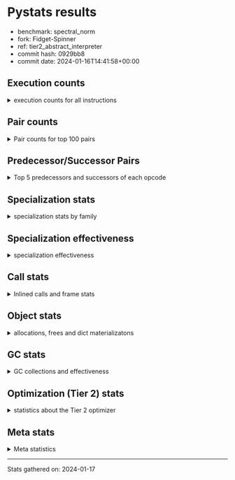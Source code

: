 
# Pystats results

- benchmark: spectral_norm
- fork: Fidget-Spinner
- ref: tier2_abstract_interpreter
- commit hash: 0929bb8
- commit date: 2024-01-16T14:41:58+00:00

## Execution counts

<details>
<summary> execution counts for all instructions </summary>

|Name | Count | Self | Cumulative | Miss ratio | 
|---|---:|---:|---:|---:|
| LOAD_FAST | 1,473,940 | 13.7% | 13.7% |  |
| BINARY_OP_ADD_INT | 1,052,700 | 9.8% | 23.4% |  |
| LOAD_CONST | 1,052,400 | 9.8% | 33.2% |  |
| BINARY_OP | 837,860 | 7.8% | 40.9% |  |
| ENTER_EXECUTOR | 832,240 | 7.7% | 48.6% |  |
| LOAD_FAST_LOAD_FAST | 635,580 | 5.9% | 54.5% |  |
| STORE_FAST | 632,860 | 5.9% | 60.4% |  |
| RETURN_VALUE | 631,520 | 5.9% | 66.2% |  |
| RESUME_CHECK | 424,460 | 3.9% | 70.2% |  |
| CALL_PY_EXACT_ARGS | 424,360 | 3.9% | 74.1% | 0.9% |
| STORE_FAST_STORE_FAST | 420,960 | 3.9% | 78.0% |  |
| UNPACK_SEQUENCE_TWO_TUPLE | 420,780 | 3.9% | 81.9% |  |
| LIST_APPEND | 416,000 | 3.9% | 85.8% |  |
| LOAD_GLOBAL_BUILTIN | 218,340 | 2.0% | 87.8% |  |
| LOAD_GLOBAL_MODULE | 216,540 | 2.0% | 89.8% |  |
| CALL_BUILTIN_CLASS | 215,520 | 2.0% | 91.8% |  |
| GET_ITER | 212,940 | 2.0% | 93.7% |  |
| FOR_ITER | 211,480 | 2.0% | 95.7% |  |
| BINARY_OP_MULTIPLY_INT | 210,540 | 2.0% | 97.7% |  |
| BINARY_OP_MULTIPLY_FLOAT | 210,160 | 1.9% | 99.6% | 0.0% |
| SWAP | 8,760 | 0.1% | 99.7% |  |
| FOR_ITER_RANGE | 6,860 | 0.1% | 99.8% |  |
| BINARY_OP_ADD_FLOAT | 3,520 | 0.0% | 99.8% | 63.6% |
| PUSH_NULL | 3,500 | 0.0% | 99.8% |  |
| BUILD_TUPLE | 3,100 | 0.0% | 99.8% |  |
| STORE_FAST_LOAD_FAST | 3,100 | 0.0% | 99.9% |  |
| BUILD_LIST | 2,940 | 0.0% | 99.9% |  |
| LOAD_FAST_AND_CLEAR | 2,780 | 0.0% | 99.9% |  |
| CALL_LEN | 2,760 | 0.0% | 100.0% |  |
| JUMP_BACKWARD | 1,780 | 0.0% | 100.0% |  |
| CALL | 960 | 0.0% | 100.0% |  |
| LOAD_GLOBAL | 800 | 0.0% | 100.0% |  |
| LOAD_DEREF | 240 | 0.0% | 100.0% |  |
| UNPACK_SEQUENCE | 200 | 0.0% | 100.0% |  |
| LOAD_ATTR_MODULE | 180 | 0.0% | 100.0% |  |
| CALL_FUNCTION_EX | 160 | 0.0% | 100.0% |  |
| RESUME | 140 | 0.0% | 100.0% |  |
| LOAD_ATTR | 120 | 0.0% | 100.0% |  |
| NOP | 80 | 0.0% | 100.0% |  |
| POP_TOP | 80 | 0.0% | 100.0% |  |
| CALL_INTRINSIC_1 | 80 | 0.0% | 100.0% |  |
| COPY | 80 | 0.0% | 100.0% |  |
| COPY_FREE_VARS | 80 | 0.0% | 100.0% |  |
| LIST_EXTEND | 80 | 0.0% | 100.0% |  |
| LOAD_FAST_CHECK | 80 | 0.0% | 100.0% |  |
| BINARY_OP_SUBTRACT_FLOAT | 60 | 0.0% | 100.0% |  |


</details>

## Pair counts

<details>
<summary> Pair counts for top 100 pairs </summary>

|Pair | Count | Self | Cumulative | 
|---|---:|---:|---:|
| CALL_PY_EXACT_ARGS RESUME_CHECK | 424,280 | 3.9% | 3.9% |
| BINARY_OP_ADD_INT LOAD_CONST | 421,080 | 3.9% | 7.8% |
| LOAD_CONST BINARY_OP_ADD_INT | 421,040 | 3.9% | 11.7% |
| LOAD_FAST_LOAD_FAST BINARY_OP_ADD_INT | 421,040 | 3.9% | 15.6% |
| UNPACK_SEQUENCE_TWO_TUPLE STORE_FAST_STORE_FAST | 420,780 | 3.9% | 19.5% |
| STORE_FAST ENTER_EXECUTOR | 416,480 | 3.9% | 23.4% |
| RETURN_VALUE LIST_APPEND | 416,000 | 3.9% | 27.2% |
| ENTER_EXECUTOR LOAD_FAST | 416,000 | 3.9% | 31.1% |
| LOAD_FAST RETURN_VALUE | 416,000 | 3.9% | 35.0% |
| LIST_APPEND ENTER_EXECUTOR | 415,660 | 3.9% | 38.8% |
| BINARY_OP STORE_FAST | 414,040 | 3.8% | 42.6% |
| LOAD_GLOBAL_BUILTIN LOAD_FAST | 212,760 | 2.0% | 44.6% |
| CALL_BUILTIN_CLASS GET_ITER | 212,700 | 2.0% | 46.6% |
| LOAD_FAST CALL_BUILTIN_CLASS | 212,620 | 2.0% | 48.6% |
| FOR_ITER UNPACK_SEQUENCE_TWO_TUPLE | 210,840 | 2.0% | 50.5% |
| LOAD_CONST BINARY_OP | 210,640 | 2.0% | 52.5% |
| BINARY_OP RETURN_VALUE | 210,580 | 2.0% | 54.4% |
| RETURN_VALUE LOAD_FAST | 210,560 | 2.0% | 56.4% |
| BINARY_OP LOAD_FAST | 210,560 | 2.0% | 58.3% |
| LOAD_CONST LOAD_FAST_LOAD_FAST | 210,560 | 2.0% | 60.3% |
| STORE_FAST_STORE_FAST LOAD_FAST | 210,560 | 2.0% | 62.2% |
| BINARY_OP_ADD_INT BINARY_OP | 210,560 | 2.0% | 64.2% |
| BINARY_OP_ADD_INT LOAD_FAST_LOAD_FAST | 210,540 | 2.0% | 66.1% |
| BINARY_OP_MULTIPLY_INT LOAD_CONST | 210,540 | 2.0% | 68.1% |
| RESUME_CHECK LOAD_CONST | 210,540 | 2.0% | 70.0% |
| LOAD_FAST BINARY_OP_ADD_INT | 210,520 | 2.0% | 72.0% |
| BINARY_OP_ADD_INT BINARY_OP_MULTIPLY_INT | 210,520 | 2.0% | 73.9% |
| LOAD_GLOBAL_MODULE LOAD_FAST_LOAD_FAST | 210,520 | 2.0% | 75.9% |
| LOAD_FAST LOAD_GLOBAL_MODULE | 210,480 | 2.0% | 77.8% |
| LOAD_FAST_LOAD_FAST CALL_PY_EXACT_ARGS | 210,480 | 2.0% | 79.8% |
| LOAD_FAST BINARY_OP_MULTIPLY_FLOAT | 210,080 | 1.9% | 81.7% |
| GET_ITER FOR_ITER | 210,040 | 1.9% | 83.7% |
| LOAD_CONST STORE_FAST | 209,920 | 1.9% | 85.6% |
| STORE_FAST_STORE_FAST LOAD_CONST | 209,920 | 1.9% | 87.5% |
| STORE_FAST LOAD_GLOBAL_BUILTIN | 209,880 | 1.9% | 89.5% |
| RESUME_CHECK LOAD_FAST | 209,880 | 1.9% | 91.4% |
| LOAD_FAST UNPACK_SEQUENCE_TWO_TUPLE | 209,840 | 1.9% | 93.4% |
| BINARY_OP_MULTIPLY_FLOAT BINARY_OP | 208,080 | 1.9% | 95.3% |
| ENTER_EXECUTOR CALL_PY_EXACT_ARGS | 206,820 | 1.9% | 97.2% |
| ENTER_EXECUTOR BINARY_OP | 205,340 | 1.9% | 99.1% |
| LOAD_GLOBAL_BUILTIN LOAD_GLOBAL_BUILTIN | 5,480 | 0.1% | 99.2% |
| BINARY_OP_ADD_FLOAT STORE_FAST | 3,480 | 0.0% | 99.2% |
| LOAD_GLOBAL_MODULE LOAD_GLOBAL_MODULE | 3,420 | 0.0% | 99.2% |
| ENTER_EXECUTOR FOR_ITER_RANGE | 3,260 | 0.0% | 99.3% |
| STORE_FAST RETURN_VALUE | 3,200 | 0.0% | 99.3% |
| SWAP STORE_FAST | 3,200 | 0.0% | 99.3% |
| FOR_ITER_RANGE SWAP | 3,200 | 0.0% | 99.4% |
| PUSH_NULL LOAD_FAST_LOAD_FAST | 3,100 | 0.0% | 99.4% |
| LOAD_FAST_LOAD_FAST BUILD_TUPLE | 3,100 | 0.0% | 99.4% |
| STORE_FAST_LOAD_FAST PUSH_NULL | 3,100 | 0.0% | 99.4% |
| FOR_ITER_RANGE STORE_FAST_LOAD_FAST | 3,080 | 0.0% | 99.5% |
| BUILD_TUPLE CALL_PY_EXACT_ARGS | 3,060 | 0.0% | 99.5% |
| GET_ITER LOAD_FAST_AND_CLEAR | 2,780 | 0.0% | 99.5% |
| BUILD_LIST SWAP | 2,780 | 0.0% | 99.6% |
| LOAD_FAST_AND_CLEAR SWAP | 2,780 | 0.0% | 99.6% |
| SWAP BUILD_LIST | 2,780 | 0.0% | 99.6% |
| RESUME_CHECK LOAD_GLOBAL_BUILTIN | 2,780 | 0.0% | 99.6% |
| SWAP FOR_ITER_RANGE | 2,760 | 0.0% | 99.7% |
| CALL_BUILTIN_CLASS CALL_LEN | 2,740 | 0.0% | 99.7% |
| CALL_LEN CALL_BUILTIN_CLASS | 2,740 | 0.0% | 99.7% |
| LOAD_GLOBAL_MODULE LOAD_FAST | 2,300 | 0.0% | 99.7% |
| LOAD_FAST CALL_PY_EXACT_ARGS | 2,240 | 0.0% | 99.7% |
| BINARY_OP_MULTIPLY_FLOAT BINARY_OP_ADD_FLOAT | 2,080 | 0.0% | 99.8% |
| RETURN_VALUE RETURN_VALUE | 1,680 | 0.0% | 99.8% |
| BINARY_OP BINARY_OP | 1,680 | 0.0% | 99.8% |
| RETURN_VALUE STORE_FAST | 1,600 | 0.0% | 99.8% |
| RETURN_VALUE CALL_PY_EXACT_ARGS | 1,560 | 0.0% | 99.8% |
| LOAD_FAST BINARY_OP | 1,360 | 0.0% | 99.8% |
| STORE_FAST JUMP_BACKWARD | 1,360 | 0.0% | 99.9% |
| STORE_FAST LOAD_GLOBAL_MODULE | 1,140 | 0.0% | 99.9% |
| RESUME_CHECK LOAD_GLOBAL_MODULE | 1,140 | 0.0% | 99.9% |
| JUMP_BACKWARD FOR_ITER | 1,020 | 0.0% | 99.9% |
| LOAD_FAST_LOAD_FAST LOAD_FAST | 800 | 0.0% | 99.9% |
| ENTER_EXECUTOR BINARY_OP_ADD_FLOAT | 740 | 0.0% | 99.9% |
| BINARY_OP BINARY_OP_ADD_FLOAT | 700 | 0.0% | 99.9% |
| JUMP_BACKWARD FOR_ITER_RANGE | 660 | 0.0% | 99.9% |
| FOR_ITER_RANGE STORE_FAST | 420 | 0.0% | 99.9% |
| FOR_ITER FOR_ITER | 400 | 0.0% | 99.9% |
| STORE_FAST LOAD_FAST_LOAD_FAST | 400 | 0.0% | 99.9% |
| STORE_FAST_STORE_FAST LOAD_FAST_LOAD_FAST | 400 | 0.0% | 99.9% |
| LIST_APPEND JUMP_BACKWARD | 340 | 0.0% | 99.9% |
| LOAD_FAST CALL | 280 | 0.0% | 99.9% |
| PUSH_NULL CALL | 240 | 0.0% | 99.9% |
| LOAD_GLOBAL LOAD_GLOBAL_MODULE | 240 | 0.0% | 99.9% |
| STORE_FAST LOAD_GLOBAL | 240 | 0.0% | 99.9% |
| LOAD_ATTR_MODULE PUSH_NULL | 180 | 0.0% | 99.9% |
| PUSH_NULL LOAD_FAST | 160 | 0.0% | 99.9% |
| CALL GET_ITER | 160 | 0.0% | 99.9% |
| LOAD_DEREF PUSH_NULL | 160 | 0.0% | 99.9% |
| LOAD_GLOBAL LOAD_FAST | 160 | 0.0% | 99.9% |
| LOAD_GLOBAL LOAD_GLOBAL_BUILTIN | 160 | 0.0% | 99.9% |
| CALL CALL_PY_EXACT_ARGS | 140 | 0.0% | 99.9% |
| GET_ITER FOR_ITER_RANGE | 120 | 0.0% | 100.0% |
| CALL CALL | 120 | 0.0% | 100.0% |
| CALL CALL_BUILTIN_CLASS | 120 | 0.0% | 100.0% |
| FOR_ITER UNPACK_SEQUENCE | 120 | 0.0% | 100.0% |
| LOAD_GLOBAL_MODULE LOAD_ATTR_MODULE | 120 | 0.0% | 100.0% |
| BINARY_OP BINARY_OP_ADD_INT | 100 | 0.0% | 100.0% |
| CALL STORE_FAST | 100 | 0.0% | 100.0% |
| JUMP_BACKWARD ENTER_EXECUTOR | 100 | 0.0% | 100.0% |


</details>

## Predecessor/Successor Pairs

<details>
<summary> Top 5 predecessors and successors of each opcode </summary>

### GET_ITER

<details>
<summary> Successors and predecessors for GET_ITER </summary>

|Predecessors | Count | Percentage | 
|---|---:|---:|
| CALL_BUILTIN_CLASS | 212,700 | 99.9% |
| CALL | 160 | 0.1% |
| LOAD_FAST | 80 | 0.0% |

|Successors | Count | Percentage | 
|---|---:|---:|
| FOR_ITER | 210,040 | 98.6% |
| LOAD_FAST_AND_CLEAR | 2,780 | 1.3% |
| FOR_ITER_RANGE | 120 | 0.1% |


</details>

### NOP

<details>
<summary> Successors and predecessors for NOP </summary>

|Predecessors | Count | Percentage | 
|---|---:|---:|
| POP_TOP | 80 | 100.0% |

|Successors | Count | Percentage | 
|---|---:|---:|
| LOAD_DEREF | 80 | 100.0% |


</details>

### POP_TOP

<details>
<summary> Successors and predecessors for POP_TOP </summary>

|Predecessors | Count | Percentage | 
|---|---:|---:|
| CALL | 80 | 100.0% |

|Successors | Count | Percentage | 
|---|---:|---:|
| NOP | 80 | 100.0% |


</details>

### PUSH_NULL

<details>
<summary> Successors and predecessors for PUSH_NULL </summary>

|Predecessors | Count | Percentage | 
|---|---:|---:|
| STORE_FAST_LOAD_FAST | 3,100 | 88.6% |
| LOAD_ATTR_MODULE | 180 | 5.1% |
| LOAD_DEREF | 160 | 4.6% |
| LOAD_ATTR | 60 | 1.7% |

|Successors | Count | Percentage | 
|---|---:|---:|
| LOAD_FAST_LOAD_FAST | 3,100 | 88.6% |
| CALL | 240 | 6.9% |
| LOAD_FAST | 160 | 4.6% |


</details>

### RETURN_VALUE

<details>
<summary> Successors and predecessors for RETURN_VALUE </summary>

|Predecessors | Count | Percentage | 
|---|---:|---:|
| LOAD_FAST | 416,000 | 65.9% |
| BINARY_OP | 210,580 | 33.3% |
| STORE_FAST | 3,200 | 0.5% |
| RETURN_VALUE | 1,680 | 0.3% |
| BINARY_OP_SUBTRACT_FLOAT | 60 | 0.0% |

|Successors | Count | Percentage | 
|---|---:|---:|
| LIST_APPEND | 416,000 | 65.9% |
| LOAD_FAST | 210,560 | 33.3% |
| RETURN_VALUE | 1,680 | 0.3% |
| STORE_FAST | 1,600 | 0.3% |
| CALL_PY_EXACT_ARGS | 1,560 | 0.2% |


</details>

### BINARY_OP

<details>
<summary> Successors and predecessors for BINARY_OP </summary>

|Predecessors | Count | Percentage | 
|---|---:|---:|
| LOAD_CONST | 210,640 | 25.1% |
| BINARY_OP_ADD_INT | 210,560 | 25.1% |
| BINARY_OP_MULTIPLY_FLOAT | 208,080 | 24.8% |
| ENTER_EXECUTOR | 205,340 | 24.5% |
| BINARY_OP | 1,680 | 0.2% |

|Successors | Count | Percentage | 
|---|---:|---:|
| STORE_FAST | 414,040 | 49.4% |
| RETURN_VALUE | 210,580 | 25.1% |
| LOAD_FAST | 210,560 | 25.1% |
| BINARY_OP | 1,680 | 0.2% |
| BINARY_OP_ADD_FLOAT | 700 | 0.1% |


</details>

### BUILD_LIST

<details>
<summary> Successors and predecessors for BUILD_LIST </summary>

|Predecessors | Count | Percentage | 
|---|---:|---:|
| SWAP | 2,780 | 94.6% |
| LOAD_CONST | 80 | 2.7% |
| LOAD_FAST | 80 | 2.7% |

|Successors | Count | Percentage | 
|---|---:|---:|
| SWAP | 2,780 | 94.6% |
| LOAD_DEREF | 80 | 2.7% |
| LOAD_GLOBAL | 40 | 1.4% |
| LOAD_GLOBAL_MODULE | 40 | 1.4% |


</details>

### BUILD_TUPLE

<details>
<summary> Successors and predecessors for BUILD_TUPLE </summary>

|Predecessors | Count | Percentage | 
|---|---:|---:|
| LOAD_FAST_LOAD_FAST | 3,100 | 100.0% |

|Successors | Count | Percentage | 
|---|---:|---:|
| CALL_PY_EXACT_ARGS | 3,060 | 98.7% |
| CALL | 40 | 1.3% |


</details>

### CALL

<details>
<summary> Successors and predecessors for CALL </summary>

|Predecessors | Count | Percentage | 
|---|---:|---:|
| LOAD_FAST | 280 | 29.2% |
| PUSH_NULL | 240 | 25.0% |
| CALL | 120 | 12.5% |
| LOAD_FAST_CHECK | 80 | 8.3% |
| LOAD_FAST_LOAD_FAST | 80 | 8.3% |

|Successors | Count | Percentage | 
|---|---:|---:|
| GET_ITER | 160 | 16.7% |
| CALL_PY_EXACT_ARGS | 140 | 14.6% |
| CALL | 120 | 12.5% |
| CALL_BUILTIN_CLASS | 120 | 12.5% |
| STORE_FAST | 100 | 10.4% |


</details>

### CALL_FUNCTION_EX

<details>
<summary> Successors and predecessors for CALL_FUNCTION_EX </summary>

|Predecessors | Count | Percentage | 
|---|---:|---:|
| CALL_INTRINSIC_1 | 80 | 50.0% |
| LOAD_FAST | 80 | 50.0% |

|Successors | Count | Percentage | 
|---|---:|---:|
| COPY_FREE_VARS | 80 | 50.0% |
| RESUME_CHECK | 60 | 37.5% |
| RESUME | 20 | 12.5% |


</details>

### CALL_INTRINSIC_1

<details>
<summary> Successors and predecessors for CALL_INTRINSIC_1 </summary>

|Predecessors | Count | Percentage | 
|---|---:|---:|
| LIST_EXTEND | 80 | 100.0% |

|Successors | Count | Percentage | 
|---|---:|---:|
| CALL_FUNCTION_EX | 80 | 100.0% |


</details>

### COPY

<details>
<summary> Successors and predecessors for COPY </summary>

|Predecessors | Count | Percentage | 
|---|---:|---:|
| LOAD_CONST | 80 | 100.0% |

|Successors | Count | Percentage | 
|---|---:|---:|
| STORE_FAST_STORE_FAST | 80 | 100.0% |


</details>

### COPY_FREE_VARS

<details>
<summary> Successors and predecessors for COPY_FREE_VARS </summary>

|Predecessors | Count | Percentage | 
|---|---:|---:|
| CALL_FUNCTION_EX | 80 | 100.0% |

|Successors | Count | Percentage | 
|---|---:|---:|
| RESUME_CHECK | 60 | 75.0% |
| RESUME | 20 | 25.0% |


</details>

### ENTER_EXECUTOR

<details>
<summary> Successors and predecessors for ENTER_EXECUTOR </summary>

|Predecessors | Count | Percentage | 
|---|---:|---:|
| STORE_FAST | 416,480 | 50.0% |
| LIST_APPEND | 415,660 | 49.9% |
| JUMP_BACKWARD | 100 | 0.0% |

|Successors | Count | Percentage | 
|---|---:|---:|
| LOAD_FAST | 416,000 | 50.0% |
| CALL_PY_EXACT_ARGS | 206,820 | 24.9% |
| BINARY_OP | 205,340 | 24.7% |
| FOR_ITER_RANGE | 3,260 | 0.4% |
| BINARY_OP_ADD_FLOAT | 740 | 0.1% |


</details>

### FOR_ITER

<details>
<summary> Successors and predecessors for FOR_ITER </summary>

|Predecessors | Count | Percentage | 
|---|---:|---:|
| GET_ITER | 210,040 | 99.3% |
| JUMP_BACKWARD | 1,020 | 0.5% |
| FOR_ITER | 400 | 0.2% |
| SWAP | 20 | 0.0% |

|Successors | Count | Percentage | 
|---|---:|---:|
| UNPACK_SEQUENCE_TWO_TUPLE | 210,840 | 99.7% |
| FOR_ITER | 400 | 0.2% |
| UNPACK_SEQUENCE | 120 | 0.1% |
| FOR_ITER_RANGE | 60 | 0.0% |
| STORE_FAST | 40 | 0.0% |


</details>

### JUMP_BACKWARD

<details>
<summary> Successors and predecessors for JUMP_BACKWARD </summary>

|Predecessors | Count | Percentage | 
|---|---:|---:|
| STORE_FAST | 1,360 | 76.4% |
| LIST_APPEND | 340 | 19.1% |
| ENTER_EXECUTOR | 80 | 4.5% |

|Successors | Count | Percentage | 
|---|---:|---:|
| FOR_ITER | 1,020 | 57.3% |
| FOR_ITER_RANGE | 660 | 37.1% |
| ENTER_EXECUTOR | 100 | 5.6% |


</details>

### LIST_APPEND

<details>
<summary> Successors and predecessors for LIST_APPEND </summary>

|Predecessors | Count | Percentage | 
|---|---:|---:|
| RETURN_VALUE | 416,000 | 100.0% |

|Successors | Count | Percentage | 
|---|---:|---:|
| ENTER_EXECUTOR | 415,660 | 99.9% |
| JUMP_BACKWARD | 340 | 0.1% |


</details>

### LIST_EXTEND

<details>
<summary> Successors and predecessors for LIST_EXTEND </summary>

|Predecessors | Count | Percentage | 
|---|---:|---:|
| LOAD_DEREF | 80 | 100.0% |

|Successors | Count | Percentage | 
|---|---:|---:|
| CALL_INTRINSIC_1 | 80 | 100.0% |


</details>

### LOAD_ATTR

<details>
<summary> Successors and predecessors for LOAD_ATTR </summary>

|Predecessors | Count | Percentage | 
|---|---:|---:|
| LOAD_GLOBAL | 60 | 50.0% |
| LOAD_GLOBAL_MODULE | 60 | 50.0% |

|Successors | Count | Percentage | 
|---|---:|---:|
| PUSH_NULL | 60 | 50.0% |
| LOAD_ATTR_MODULE | 60 | 50.0% |


</details>

### LOAD_CONST

<details>
<summary> Successors and predecessors for LOAD_CONST </summary>

|Predecessors | Count | Percentage | 
|---|---:|---:|
| BINARY_OP_ADD_INT | 421,080 | 40.0% |
| BINARY_OP_MULTIPLY_INT | 210,540 | 20.0% |
| RESUME_CHECK | 210,540 | 20.0% |
| STORE_FAST_STORE_FAST | 209,920 | 19.9% |
| STORE_FAST | 80 | 0.0% |

|Successors | Count | Percentage | 
|---|---:|---:|
| BINARY_OP_ADD_INT | 421,040 | 40.0% |
| BINARY_OP | 210,640 | 20.0% |
| LOAD_FAST_LOAD_FAST | 210,560 | 20.0% |
| STORE_FAST | 209,920 | 19.9% |
| BUILD_LIST | 80 | 0.0% |


</details>

### LOAD_DEREF

<details>
<summary> Successors and predecessors for LOAD_DEREF </summary>

|Predecessors | Count | Percentage | 
|---|---:|---:|
| NOP | 80 | 33.3% |
| BUILD_LIST | 80 | 33.3% |
| RESUME_CHECK | 60 | 25.0% |
| RESUME | 20 | 8.3% |

|Successors | Count | Percentage | 
|---|---:|---:|
| PUSH_NULL | 160 | 66.7% |
| LIST_EXTEND | 80 | 33.3% |


</details>

### LOAD_FAST

<details>
<summary> Successors and predecessors for LOAD_FAST </summary>

|Predecessors | Count | Percentage | 
|---|---:|---:|
| ENTER_EXECUTOR | 416,000 | 28.2% |
| LOAD_GLOBAL_BUILTIN | 212,760 | 14.4% |
| RETURN_VALUE | 210,560 | 14.3% |
| BINARY_OP | 210,560 | 14.3% |
| STORE_FAST_STORE_FAST | 210,560 | 14.3% |

|Successors | Count | Percentage | 
|---|---:|---:|
| RETURN_VALUE | 416,000 | 28.2% |
| CALL_BUILTIN_CLASS | 212,620 | 14.4% |
| BINARY_OP_ADD_INT | 210,520 | 14.3% |
| LOAD_GLOBAL_MODULE | 210,480 | 14.3% |
| BINARY_OP_MULTIPLY_FLOAT | 210,080 | 14.3% |


</details>

### LOAD_FAST_AND_CLEAR

<details>
<summary> Successors and predecessors for LOAD_FAST_AND_CLEAR </summary>

|Predecessors | Count | Percentage | 
|---|---:|---:|
| GET_ITER | 2,780 | 100.0% |

|Successors | Count | Percentage | 
|---|---:|---:|
| SWAP | 2,780 | 100.0% |


</details>

### LOAD_FAST_CHECK

<details>
<summary> Successors and predecessors for LOAD_FAST_CHECK </summary>

|Predecessors | Count | Percentage | 
|---|---:|---:|
| LOAD_FAST | 80 | 100.0% |

|Successors | Count | Percentage | 
|---|---:|---:|
| CALL | 80 | 100.0% |


</details>

### LOAD_FAST_LOAD_FAST

<details>
<summary> Successors and predecessors for LOAD_FAST_LOAD_FAST </summary>

|Predecessors | Count | Percentage | 
|---|---:|---:|
| LOAD_CONST | 210,560 | 33.1% |
| BINARY_OP_ADD_INT | 210,540 | 33.1% |
| LOAD_GLOBAL_MODULE | 210,520 | 33.1% |
| PUSH_NULL | 3,100 | 0.5% |
| STORE_FAST | 400 | 0.1% |

|Successors | Count | Percentage | 
|---|---:|---:|
| BINARY_OP_ADD_INT | 421,040 | 66.2% |
| CALL_PY_EXACT_ARGS | 210,480 | 33.1% |
| BUILD_TUPLE | 3,100 | 0.5% |
| LOAD_FAST | 800 | 0.1% |
| BINARY_OP | 80 | 0.0% |


</details>

### LOAD_GLOBAL

<details>
<summary> Successors and predecessors for LOAD_GLOBAL </summary>

|Predecessors | Count | Percentage | 
|---|---:|---:|
| STORE_FAST | 240 | 30.0% |
| LOAD_GLOBAL | 100 | 12.5% |
| LOAD_FAST | 80 | 10.0% |
| RESUME | 60 | 7.5% |
| LOAD_GLOBAL_MODULE | 60 | 7.5% |

|Successors | Count | Percentage | 
|---|---:|---:|
| LOAD_GLOBAL_MODULE | 240 | 30.0% |
| LOAD_FAST | 160 | 20.0% |
| LOAD_GLOBAL_BUILTIN | 160 | 20.0% |
| LOAD_GLOBAL | 100 | 12.5% |
| LOAD_ATTR | 60 | 7.5% |


</details>

### STORE_FAST

<details>
<summary> Successors and predecessors for STORE_FAST </summary>

|Predecessors | Count | Percentage | 
|---|---:|---:|
| BINARY_OP | 414,040 | 65.4% |
| LOAD_CONST | 209,920 | 33.2% |
| BINARY_OP_ADD_FLOAT | 3,480 | 0.5% |
| SWAP | 3,200 | 0.5% |
| RETURN_VALUE | 1,600 | 0.3% |

|Successors | Count | Percentage | 
|---|---:|---:|
| ENTER_EXECUTOR | 416,480 | 65.8% |
| LOAD_GLOBAL_BUILTIN | 209,880 | 33.2% |
| RETURN_VALUE | 3,200 | 0.5% |
| JUMP_BACKWARD | 1,360 | 0.2% |
| LOAD_GLOBAL_MODULE | 1,140 | 0.2% |


</details>

### STORE_FAST_LOAD_FAST

<details>
<summary> Successors and predecessors for STORE_FAST_LOAD_FAST </summary>

|Predecessors | Count | Percentage | 
|---|---:|---:|
| FOR_ITER_RANGE | 3,080 | 99.4% |
| FOR_ITER | 20 | 0.6% |

|Successors | Count | Percentage | 
|---|---:|---:|
| PUSH_NULL | 3,100 | 100.0% |


</details>

### STORE_FAST_STORE_FAST

<details>
<summary> Successors and predecessors for STORE_FAST_STORE_FAST </summary>

|Predecessors | Count | Percentage | 
|---|---:|---:|
| UNPACK_SEQUENCE_TWO_TUPLE | 420,780 | 100.0% |
| UNPACK_SEQUENCE | 100 | 0.0% |
| COPY | 80 | 0.0% |

|Successors | Count | Percentage | 
|---|---:|---:|
| LOAD_FAST | 210,560 | 50.0% |
| LOAD_CONST | 209,920 | 49.9% |
| LOAD_FAST_LOAD_FAST | 400 | 0.1% |
| LOAD_GLOBAL | 40 | 0.0% |
| LOAD_GLOBAL_BUILTIN | 40 | 0.0% |


</details>

### SWAP

<details>
<summary> Successors and predecessors for SWAP </summary>

|Predecessors | Count | Percentage | 
|---|---:|---:|
| FOR_ITER_RANGE | 3,200 | 36.5% |
| BUILD_LIST | 2,780 | 31.7% |
| LOAD_FAST_AND_CLEAR | 2,780 | 31.7% |

|Successors | Count | Percentage | 
|---|---:|---:|
| STORE_FAST | 3,200 | 36.5% |
| BUILD_LIST | 2,780 | 31.7% |
| FOR_ITER_RANGE | 2,760 | 31.5% |
| FOR_ITER | 20 | 0.2% |


</details>

### UNPACK_SEQUENCE

<details>
<summary> Successors and predecessors for UNPACK_SEQUENCE </summary>

|Predecessors | Count | Percentage | 
|---|---:|---:|
| FOR_ITER | 120 | 60.0% |
| LOAD_FAST | 80 | 40.0% |

|Successors | Count | Percentage | 
|---|---:|---:|
| STORE_FAST_STORE_FAST | 100 | 50.0% |
| UNPACK_SEQUENCE_TWO_TUPLE | 100 | 50.0% |


</details>

### RESUME

<details>
<summary> Successors and predecessors for RESUME </summary>

|Predecessors | Count | Percentage | 
|---|---:|---:|
| CALL | 80 | 57.1% |
| CALL_FUNCTION_EX | 20 | 14.3% |
| COPY_FREE_VARS | 20 | 14.3% |
| CALL_PY_EXACT_ARGS | 20 | 14.3% |

|Successors | Count | Percentage | 
|---|---:|---:|
| LOAD_GLOBAL | 60 | 42.9% |
| LOAD_FAST | 40 | 28.6% |
| LOAD_CONST | 20 | 14.3% |
| LOAD_DEREF | 20 | 14.3% |


</details>

### BINARY_OP_ADD_FLOAT

<details>
<summary> Successors and predecessors for BINARY_OP_ADD_FLOAT </summary>

|Predecessors | Count | Percentage | 
|---|---:|---:|
| BINARY_OP_MULTIPLY_FLOAT | 2,080 | 59.1% |
| ENTER_EXECUTOR | 740 | 21.0% |
| BINARY_OP | 700 | 19.9% |

|Successors | Count | Percentage | 
|---|---:|---:|
| STORE_FAST | 3,480 | 98.9% |
| BINARY_OP | 40 | 1.1% |


</details>

### BINARY_OP_ADD_INT

<details>
<summary> Successors and predecessors for BINARY_OP_ADD_INT </summary>

|Predecessors | Count | Percentage | 
|---|---:|---:|
| LOAD_CONST | 421,040 | 40.0% |
| LOAD_FAST_LOAD_FAST | 421,040 | 40.0% |
| LOAD_FAST | 210,520 | 20.0% |
| BINARY_OP | 100 | 0.0% |

|Successors | Count | Percentage | 
|---|---:|---:|
| LOAD_CONST | 421,080 | 40.0% |
| BINARY_OP | 210,560 | 20.0% |
| LOAD_FAST_LOAD_FAST | 210,540 | 20.0% |
| BINARY_OP_MULTIPLY_INT | 210,520 | 20.0% |


</details>

### BINARY_OP_MULTIPLY_FLOAT

<details>
<summary> Successors and predecessors for BINARY_OP_MULTIPLY_FLOAT </summary>

|Predecessors | Count | Percentage | 
|---|---:|---:|
| LOAD_FAST | 210,080 | 100.0% |
| BINARY_OP | 80 | 0.0% |

|Successors | Count | Percentage | 
|---|---:|---:|
| BINARY_OP | 208,080 | 99.0% |
| BINARY_OP_ADD_FLOAT | 2,080 | 1.0% |


</details>

### BINARY_OP_MULTIPLY_INT

<details>
<summary> Successors and predecessors for BINARY_OP_MULTIPLY_INT </summary>

|Predecessors | Count | Percentage | 
|---|---:|---:|
| BINARY_OP_ADD_INT | 210,520 | 100.0% |
| BINARY_OP | 20 | 0.0% |

|Successors | Count | Percentage | 
|---|---:|---:|
| LOAD_CONST | 210,540 | 100.0% |


</details>

### BINARY_OP_SUBTRACT_FLOAT

<details>
<summary> Successors and predecessors for BINARY_OP_SUBTRACT_FLOAT </summary>

|Predecessors | Count | Percentage | 
|---|---:|---:|
| LOAD_FAST | 40 | 66.7% |
| BINARY_OP | 20 | 33.3% |

|Successors | Count | Percentage | 
|---|---:|---:|
| RETURN_VALUE | 60 | 100.0% |


</details>

### CALL_BUILTIN_CLASS

<details>
<summary> Successors and predecessors for CALL_BUILTIN_CLASS </summary>

|Predecessors | Count | Percentage | 
|---|---:|---:|
| LOAD_FAST | 212,620 | 98.7% |
| CALL_LEN | 2,740 | 1.3% |
| CALL | 120 | 0.1% |
| LOAD_CONST | 40 | 0.0% |

|Successors | Count | Percentage | 
|---|---:|---:|
| GET_ITER | 212,700 | 98.7% |
| CALL_LEN | 2,740 | 1.3% |
| STORE_FAST | 60 | 0.0% |
| CALL | 20 | 0.0% |


</details>

### CALL_LEN

<details>
<summary> Successors and predecessors for CALL_LEN </summary>

|Predecessors | Count | Percentage | 
|---|---:|---:|
| CALL_BUILTIN_CLASS | 2,740 | 99.3% |
| CALL | 20 | 0.7% |

|Successors | Count | Percentage | 
|---|---:|---:|
| CALL_BUILTIN_CLASS | 2,740 | 99.3% |
| CALL | 20 | 0.7% |


</details>

### CALL_PY_EXACT_ARGS

<details>
<summary> Successors and predecessors for CALL_PY_EXACT_ARGS </summary>

|Predecessors | Count | Percentage | 
|---|---:|---:|
| LOAD_FAST_LOAD_FAST | 210,480 | 49.6% |
| ENTER_EXECUTOR | 206,820 | 48.7% |
| BUILD_TUPLE | 3,060 | 0.7% |
| LOAD_FAST | 2,240 | 0.5% |
| RETURN_VALUE | 1,560 | 0.4% |

|Successors | Count | Percentage | 
|---|---:|---:|
| RESUME_CHECK | 424,280 | 100.0% |
| CALL_PY_EXACT_ARGS | 60 | 0.0% |
| RESUME | 20 | 0.0% |


</details>

### FOR_ITER_RANGE

<details>
<summary> Successors and predecessors for FOR_ITER_RANGE </summary>

|Predecessors | Count | Percentage | 
|---|---:|---:|
| ENTER_EXECUTOR | 3,260 | 47.5% |
| SWAP | 2,760 | 40.2% |
| JUMP_BACKWARD | 660 | 9.6% |
| GET_ITER | 120 | 1.7% |
| FOR_ITER | 60 | 0.9% |

|Successors | Count | Percentage | 
|---|---:|---:|
| SWAP | 3,200 | 46.6% |
| STORE_FAST_LOAD_FAST | 3,080 | 44.9% |
| STORE_FAST | 420 | 6.1% |
| LOAD_CONST | 80 | 1.2% |
| LOAD_GLOBAL | 40 | 0.6% |


</details>

### LOAD_ATTR_MODULE

<details>
<summary> Successors and predecessors for LOAD_ATTR_MODULE </summary>

|Predecessors | Count | Percentage | 
|---|---:|---:|
| LOAD_GLOBAL_MODULE | 120 | 66.7% |
| LOAD_ATTR | 60 | 33.3% |

|Successors | Count | Percentage | 
|---|---:|---:|
| PUSH_NULL | 180 | 100.0% |


</details>

### LOAD_GLOBAL_BUILTIN

<details>
<summary> Successors and predecessors for LOAD_GLOBAL_BUILTIN </summary>

|Predecessors | Count | Percentage | 
|---|---:|---:|
| STORE_FAST | 209,880 | 96.1% |
| LOAD_GLOBAL_BUILTIN | 5,480 | 2.5% |
| RESUME_CHECK | 2,780 | 1.3% |
| LOAD_GLOBAL | 160 | 0.1% |
| STORE_FAST_STORE_FAST | 40 | 0.0% |

|Successors | Count | Percentage | 
|---|---:|---:|
| LOAD_FAST | 212,760 | 97.4% |
| LOAD_GLOBAL_BUILTIN | 5,480 | 2.5% |
| LOAD_CONST | 60 | 0.0% |
| LOAD_GLOBAL | 40 | 0.0% |


</details>

### LOAD_GLOBAL_MODULE

<details>
<summary> Successors and predecessors for LOAD_GLOBAL_MODULE </summary>

|Predecessors | Count | Percentage | 
|---|---:|---:|
| LOAD_FAST | 210,480 | 97.2% |
| LOAD_GLOBAL_MODULE | 3,420 | 1.6% |
| STORE_FAST | 1,140 | 0.5% |
| RESUME_CHECK | 1,140 | 0.5% |
| LOAD_GLOBAL | 240 | 0.1% |

|Successors | Count | Percentage | 
|---|---:|---:|
| LOAD_FAST_LOAD_FAST | 210,520 | 97.2% |
| LOAD_GLOBAL_MODULE | 3,420 | 1.6% |
| LOAD_FAST | 2,300 | 1.1% |
| LOAD_ATTR_MODULE | 120 | 0.1% |
| BINARY_OP | 60 | 0.0% |


</details>

### RESUME_CHECK

<details>
<summary> Successors and predecessors for RESUME_CHECK </summary>

|Predecessors | Count | Percentage | 
|---|---:|---:|
| CALL_PY_EXACT_ARGS | 424,280 | 100.0% |
| CALL | 60 | 0.0% |
| CALL_FUNCTION_EX | 60 | 0.0% |
| COPY_FREE_VARS | 60 | 0.0% |

|Successors | Count | Percentage | 
|---|---:|---:|
| LOAD_CONST | 210,540 | 49.6% |
| LOAD_FAST | 209,880 | 49.4% |
| LOAD_GLOBAL_BUILTIN | 2,780 | 0.7% |
| LOAD_GLOBAL_MODULE | 1,140 | 0.3% |
| LOAD_DEREF | 60 | 0.0% |


</details>

### UNPACK_SEQUENCE_TWO_TUPLE

<details>
<summary> Successors and predecessors for UNPACK_SEQUENCE_TWO_TUPLE </summary>

|Predecessors | Count | Percentage | 
|---|---:|---:|
| FOR_ITER | 210,840 | 50.1% |
| LOAD_FAST | 209,840 | 49.9% |
| UNPACK_SEQUENCE | 100 | 0.0% |

|Successors | Count | Percentage | 
|---|---:|---:|
| STORE_FAST_STORE_FAST | 420,780 | 100.0% |


</details>


</details>

## Specialization stats

<details>
<summary> specialization stats by family </summary>

### BINARY_OP

<details>
<summary> specialization stats for BINARY_OP family </summary>

|Kind | Count | Ratio | 
|---|---:|---:|
|     deferred | 838,740 | 36.2% |
|          hit | 1,474,700 | 63.7% |
|         miss | 2,280 | 0.1% |

| | Count | Ratio | 
|---|---:|---:|
| Success | 300 | 21.4% |
| Failure | 1,100 | 78.6% |

|Failure kind | Count | Ratio | 
|---|---:|---:|
| add different types | 520 | 47.3% |
| floor divide | 240 | 21.8% |
| true divide different types | 240 | 21.8% |
| multiply different types | 100 | 9.1% |


</details>

### CALL

<details>
<summary> specialization stats for CALL family </summary>

|Kind | Count | Ratio | 
|---|---:|---:|
|     deferred | 4,240 | 0.7% |
|          hit | 638,940 | 99.3% |
|         miss | 3,700 | 0.6% |

| | Count | Ratio | 
|---|---:|---:|
| Success | 340 | 81.0% |
| Failure | 80 | 19.0% |

|Failure kind | Count | Ratio | 
|---|---:|---:|
| cfunc noargs | 60 | 75.0% |
| class no vectorcall | 20 | 25.0% |


</details>

### FOR_ITER

<details>
<summary> specialization stats for FOR_ITER family </summary>

|Kind | Count | Ratio | 
|---|---:|---:|
|     deferred | 211,020 | 96.6% |
|          hit | 6,860 | 3.1% |

| | Count | Ratio | 
|---|---:|---:|
| Success | 60 | 13.0% |
| Failure | 400 | 87.0% |

|Failure kind | Count | Ratio | 
|---|---:|---:|
| enumerate | 340 | 85.0% |
| zip | 60 | 15.0% |


</details>

### LOAD_ATTR

<details>
<summary> specialization stats for LOAD_ATTR family </summary>

|Kind | Count | Ratio | 
|---|---:|---:|
|     deferred | 60 | 20.0% |
|          hit | 180 | 60.0% |

| | Count | Ratio | 
|---|---:|---:|
| Success | 60 | 100.0% |
| Failure | 0 | 0.0% |


</details>

### LOAD_GLOBAL

<details>
<summary> specialization stats for LOAD_GLOBAL family </summary>

|Kind | Count | Ratio | 
|---|---:|---:|
|     deferred | 400 | 0.1% |
|          hit | 434,880 | 99.8% |

| | Count | Ratio | 
|---|---:|---:|
| Success | 400 | 100.0% |
| Failure | 0 | 0.0% |


</details>

### UNPACK_SEQUENCE

<details>
<summary> specialization stats for UNPACK_SEQUENCE family </summary>

|Kind | Count | Ratio | 
|---|---:|---:|
|     deferred | 100 | 0.0% |
|          hit | 420,780 | 100.0% |

| | Count | Ratio | 
|---|---:|---:|
| Success | 100 | 100.0% |
| Failure | 0 | 0.0% |


</details>


</details>

## Specialization effectiveness

<details>
<summary> specialization effectiveness </summary>

|Instructions | Count | Ratio | 
|---|---:|---:|
| Basic | 6,335,500 | 58.7% |
| Not specialized | 1,051,420 | 9.7% |
| Specialized hits | 3,400,800 | 31.5% |
| Specialized misses | 5,980 | 0.1% |

### Deferred by instruction

<details>
<summary> deferred by instruction </summary>

|Name | Count | Ratio | 
|---|---:|---:|
| BINARY_OP | 838,740 | 79.5% |
| FOR_ITER | 211,020 | 20.0% |
| CALL | 4,240 | 0.4% |
| LOAD_GLOBAL | 400 | 0.0% |
| UNPACK_SEQUENCE | 100 | 0.0% |
| LOAD_ATTR | 60 | 0.0% |
| BINARY_SLICE | 0 | 0.0% |
| STORE_SLICE | 0 | 0.0% |
| BINARY_SUBSCR | 0 | 0.0% |
| GET_ITER | 0 | 0.0% |


</details>

### Misses by instruction

<details>
<summary> misses by instruction </summary>

|Name | Count | Ratio | 
|---|---:|---:|
| CALL_PY_EXACT_ARGS | 3,700 | 61.9% |
| BINARY_OP_ADD_FLOAT | 2,240 | 37.5% |
| BINARY_OP_MULTIPLY_FLOAT | 40 | 0.7% |
| GET_ITER | 0 | 0.0% |
| NOP | 0 | 0.0% |
| POP_TOP | 0 | 0.0% |
| PUSH_NULL | 0 | 0.0% |
| RETURN_VALUE | 0 | 0.0% |
| BUILD_LIST | 0 | 0.0% |
| BUILD_TUPLE | 0 | 0.0% |


</details>


</details>

## Call stats

<details>
<summary> Inlined calls and frame stats </summary>

| | Count | Ratio | 
|---|---:|---:|
| Calls to PyEval_EvalDefault | 0 | 0.0% |
| Calls to Python functions inlined | 424,600 | 100.0% |
| Calls via PyEval_EvalFrame (total) | 0 | 0.0% |
| Calls via PyEval_EvalFrame (vector) | 0 | 0.0% |
| Calls via PyEval_EvalFrame (generator) | 0 | 0.0% |
| Calls via PyEval_EvalFrame (legacy) | 0 | 0.0% |
| Calls via PyEval_EvalFrame (function vectorcall) | 0 | 0.0% |
| Calls via PyEval_EvalFrame (build class) | 0 | 0.0% |
| Calls via PyEval_EvalFrame (slot) | 0 | 0.0% |
| Calls via PyEval_EvalFrame (function ex) | 160 | 0.0% |
| Calls via PyEval_EvalFrame (api) | 0 | 0.0% |
| Calls via PyEval_EvalFrame (method) | 0 | 0.0% |
| Frame objects created | 0 | 0.0% |
| Frames pushed | 54,497,020 | 12,834.9% |


</details>

## Object stats

<details>
<summary> allocations, frees and dict materializatons </summary>

| | Count | Ratio | 
|---|---:|---:|
| Allocations from freelist | 82,132,240 | 27.7% |
| Frees to freelist | 82,135,500 |  |
| Allocations | 214,504,780 | 72.3% |
| Allocations to 512 bytes | 214,501,020 | 72.3% |
| Allocations to 4 kbytes | 3,360 | 0.0% |
| Allocations over 4 kbytes | 400 | 0.0% |
| Frees | 214,507,080 |  |
| New values | 0 |  |
| Interpreter increfs | 325,210,960 | 75.1% |
| Interpreter decrefs | 674,685,640 | 92.4% |
| Increfs | 108,084,340 | 24.9% |
| Decrefs | 55,245,180 | 7.6% |
| Materialize dict (on request) | 0 |  |
| Materialize dict (new key) | 0 |  |
| Materialize dict (too big) | 0 |  |
| Materialize dict (str subclass) | 0 |  |
| Dematerialize dict | 0 |  |
| Method cache hits | 40 |  |
| Method cache misses | 20 |  |
| Method cache collisions | 20 |  |
| Method cache dunder hits | 0 |  |
| Method cache dunder misses | 0 |  |


</details>

## GC stats

<details>
<summary> GC collections and effectiveness </summary>

|Generation | Collections | Objects collected | Object visits | 
|---:|---:|---:|---:|
| 0 | 20 | 1,920 | 142,680 |
| 1 | 0 | 0 | 0 |
| 2 | 0 | 0 | 0 |


</details>

## Optimization (Tier 2) stats

<details>
<summary> statistics about the Tier 2 optimizer </summary>

| | Count | Ratio | 
|---|---:|---:|
| Optimization attempts | 100 |  |
| Traces created | 100 | 100.0% |
| Trace stack overflow | 0 | 0.0% |
| Trace stack underflow | 0 | 0.0% |
| Trace too long | 0 | 0.0% |
| Trace too short | 0 | 0.0% |
| Inner loop found | 40 | 40.0% |
| Recursive call | 0 | 0.0% |
| Low confidence | 0 | 0.0% |
| Traces executed | 832,240 |  |
| Uops executed | 3,135,841,340 | 3,767.95 |

### Trace length histogram

<details>
<summary> trace length histogram </summary>

|Range | Count | Ratio | 
|---|---:|---:|
| <= 1 | 0 | 0.0% |
| <= 2 | 0 | 0.0% |
| <= 4 | 0 | 0.0% |
| <= 8 | 0 | 0.0% |
| <= 16 | 0 | 0.0% |
| <= 32 | 0 | 0.0% |
| <= 64 | 20 | 20.0% |
| <= 128 | 40 | 40.0% |
| <= 256 | 20 | 20.0% |
| <= 512 | 20 | 20.0% |


</details>

### Optimized trace length histogram

<details>
<summary> optimized trace length histogram </summary>

|Range | Count | Ratio | 
|---|---:|---:|
| <= 1 | 0 | 0.0% |
| <= 2 | 0 | 0.0% |
| <= 4 | 0 | 0.0% |
| <= 8 | 0 | 0.0% |
| <= 16 | 0 | 0.0% |
| <= 32 | 20 | 20.0% |
| <= 64 | 40 | 40.0% |
| <= 128 | 20 | 20.0% |
| <= 256 | 20 | 20.0% |


</details>

### Trace run length histogram

<details>
<summary> trace run length histogram </summary>

|Range | Count | Ratio | 
|---|---:|---:|
| <= 1 | 0 | 0.0% |
| <= 2 | 0 | 0.0% |
| <= 4 | 3,260 | 0.4% |
| <= 8 | 0 | 0.0% |
| <= 16 | 206,400 | 24.8% |
| <= 32 | 0 | 0.0% |
| <= 64 | 0 | 0.0% |
| <= 128 | 206,500 | 24.8% |
| <= 256 | 0 | 0.0% |
| <= 512 | 0 | 0.0% |
| <= 1,024 | 0 | 0.0% |
| <= 2,048 | 0 | 0.0% |
| <= 4,096 | 80 | 0.0% |
| <= 8,192 | 416,000 | 50.0% |


</details>

### Uop execution stats

<details>
<summary> uop execution stats </summary>

|Name | Count | Self | Cumulative | Miss ratio | 
|---|---:|---:|---:|---:|
| _SET_IP | 621,685,160 | 19.8% | 19.8% |  |
| LOAD_FAST | 486,537,080 | 15.5% | 35.3% |  |
| _BINARY_OP_ADD_INT | 269,347,200 | 8.6% | 43.9% |  |
| _LOAD_CONST_INLINE | 215,683,840 | 6.9% | 50.8% |  |
| _CHECK_VALIDITY | 162,858,800 | 5.2% | 56.0% |  |
| STORE_FAST | 162,473,800 | 5.2% | 61.2% |  |
| _GUARD_BOTH_INT | 161,608,320 | 5.2% | 66.3% |  |
| _BINARY_OP | 134,776,640 | 4.3% | 70.6% |  |
| _GUARD_BOTH_FLOAT | 80,741,120 | 2.6% | 73.2% | 0.3% |
| _FOR_ITER_TIER_TWO | 54,295,520 | 1.7% | 74.9% | 0.8% |
| _CHECK_FUNCTION_EXACT_ARGS | 54,283,180 | 1.7% | 76.7% | 0.4% |
| _CHECK_PEP_523 | 54,283,180 | 1.7% | 78.4% |  |
| UNPACK_SEQUENCE_TWO_TUPLE | 54,085,520 | 1.7% | 80.1% |  |
| _GUARD_GLOBALS_VERSION | 54,078,880 | 1.7% | 81.9% |  |
| RESUME_CHECK | 54,076,360 | 1.7% | 83.6% |  |
| _CHECK_STACK_SPACE | 54,076,360 | 1.7% | 85.3% |  |
| _INIT_CALL_PY_EXACT_ARGS | 54,076,360 | 1.7% | 87.0% |  |
| _PUSH_FRAME | 54,076,360 | 1.7% | 88.7% |  |
| _SAVE_RETURN_OFFSET | 54,076,360 | 1.7% | 90.5% |  |
| _LOAD_GLOBAL_MODULE | 53,871,540 | 1.7% | 92.2% |  |
| _BINARY_OP_MULTIPLY_INT | 53,869,440 | 1.7% | 93.9% |  |
| _POP_FRAME | 53,869,440 | 1.7% | 95.6% |  |
| _BINARY_OP_ADD_FLOAT | 53,683,360 | 1.7% | 97.3% |  |
| _JUMP_TO_TOP | 53,673,360 | 1.7% | 99.1% |  |
| _BINARY_OP_MULTIPLY_FLOAT | 26,851,680 | 0.9% | 99.9% |  |
| _GUARD_NOT_EXHAUSTED_RANGE | 416,580 | 0.0% | 99.9% | 0.8% |
| _ITER_CHECK_RANGE | 416,580 | 0.0% | 99.9% |  |
| _ITER_NEXT_RANGE | 413,320 | 0.0% | 99.9% |  |
| PUSH_NULL | 412,900 | 0.0% | 100.0% |  |
| BUILD_TUPLE | 412,900 | 0.0% | 100.0% |  |
| _GUARD_BUILTINS_VERSION | 207,340 | 0.0% | 100.0% |  |
| _LOAD_GLOBAL_BUILTINS | 207,340 | 0.0% | 100.0% |  |
| CALL_BUILTIN_CLASS | 206,920 | 0.0% | 100.0% |  |
| GET_ITER | 206,500 | 0.0% | 100.0% |  |
| SWAP | 840 | 0.0% | 100.0% |  |
| BUILD_LIST | 420 | 0.0% | 100.0% |  |
| LOAD_FAST_AND_CLEAR | 420 | 0.0% | 100.0% |  |
| CALL_LEN | 420 | 0.0% | 100.0% |  |


</details>

### Unsupported opcodes

<details>
<summary> unsupported opcodes </summary>


</details>


</details>

## Meta stats

<details>
<summary> Meta statistics </summary>

| | Count | 
|---|---:|
| Number of data files | 20 |


</details>

---
Stats gathered on: 2024-01-17
